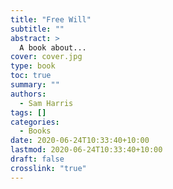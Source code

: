 ```yaml
---
title: "Free Will"
subtitle: ""
abstract: >
  A book about...
cover: cover.jpg
type: book
toc: true
summary: ""
authors:
  - Sam Harris
tags: []
categories:
  - Books
date: 2020-06-24T10:33:40+10:00
lastmod: 2020-06-24T10:33:40+10:00
draft: false
crosslink: "true"
---
```


